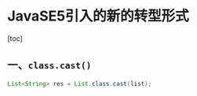 # JavaSE5引入的新的转型形式

[toc]

## 一、`class.cast()`

```java
List<String> res = List.class.cast(list);
```

